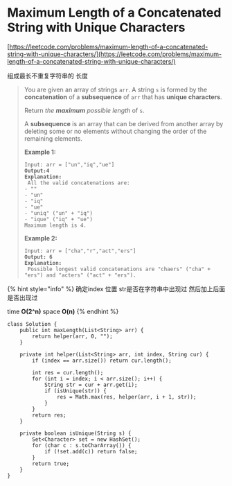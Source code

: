 # Maximum Length of a Concatenated String with Unique Characters

[https://leetcode.com/problems/maximum-length-of-a-concatenated-string-with-unique-characters/](https://leetcode.com/problems/maximum-length-of-a-concatenated-string-with-unique-characters/)

组成最长不重复字符串的 长度

> You are given an array of strings `arr`. A string `s` is formed by the **concatenation** of a **subsequence** of `arr` that has **unique characters**.
>
> Return _the **maximum** possible length_ of `s`.
>
> A **subsequence** is an array that can be derived from another array by deleting some or no elements without changing the order of the remaining elements.
>
> &#x20;
>
> **Example 1:**
>
> <pre><code>Input: arr = ["un","iq","ue"]
> <strong>Output:4
> </strong><strong>Explanation:
> </strong> All the valid concatenations are:
> - ""
> - "un"
> - "iq"
> - "ue"
> - "uniq" ("un" + "iq")
> - "ique" ("iq" + "ue")
> Maximum length is 4.</code></pre>
>
> **Example 2:**
>
> <pre><code>Input: arr = ["cha","r","act","ers"]
> <strong>Output: 6
> </strong><strong>Explanation:
> </strong> Possible longest valid concatenations are "chaers" ("cha" + "ers") and "acters" ("act" + "ers").</code></pre>

{% hint style="info" %}
确定index 位置 str是否在字符串中出现过 然后加上后面是否出现过

time  **O(2^n)**  space  **O(n)**
{% endhint %}

```
class Solution {
    public int maxLength(List<String> arr) {
        return helper(arr, 0, "");
    }
    
    private int helper(List<String> arr, int index, String cur) {
        if (index == arr.size()) return cur.length();
        
        int res = cur.length();
        for (int i = index; i < arr.size(); i++) {
            String str = cur + arr.get(i);
            if (isUnique(str)) {
                res = Math.max(res, helper(arr, i + 1, str));
            }
        }
        return res;
    }
    
    private boolean isUnique(String s) {
        Set<Character> set = new HashSet();
        for (char c : s.toCharArray()) {
            if (!set.add(c)) return false;
        }
        return true;
    }
}
```

